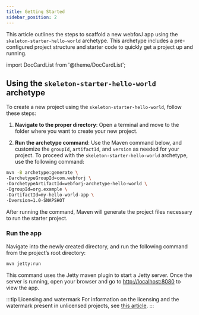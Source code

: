 ```yaml
---
title: Getting Started
sidebar_position: 2
---
```


This article outlines the steps to scaffold a new webforJ app using the `skeleton-starter-hello-world` archetype. This archetype includes a pre-configured project structure and starter code to quickly get a project up and running.

<!-- vale off -->
import DocCardList from '@theme/DocCardList';

<!-- vale on -->


## Using the `skeleton-starter-hello-world` archetype

To create a new project using the `skeleton-starter-hello-world`, follow these steps:

1) **Navigate to the proper directory**:
Open a terminal and move to the folder where you want to create your new project.

2) **Run the archetype command**:
Use the Maven command below, and customize the `groupId`, `artifactId`, and `version` as needed for your project. To proceed with the `skeleton-starter-hello-world` archetype, use the following command:

```bash
mvn -B archetype:generate \
-DarchetypeGroupId=com.webforj \
-DarchetypeArtifactId=webforj-archetype-hello-world \
-DgroupId=org.example \
-DartifactId=my-hello-world-app \
-Dversion=1.0-SNAPSHOT
```

After running the command, Maven will generate the project files necessary to run the starter project.

### Run the app

Navigate into the newly created directory, and run the following command from the project’s root directory:

```bash
mvn jetty:run
```

This command uses the Jetty maven plugin to start a Jetty server. Once the server is running, open your browser and go to [http://localhost:8080](http://localhost:8080) to view the app.

:::tip Licensing and watermark
For information on the licensing and the watermark present in unlicensed projects, see [this article](../configuration/licensing-and-watermark).
:::